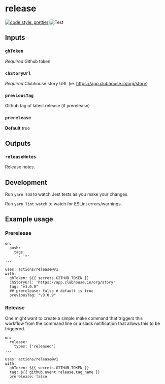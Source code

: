 # release

[![code style:
prettier](https://img.shields.io/badge/code_style-prettier-ff69b4.svg?style=flat-square)](https://github.com/prettier/prettier)
![Test](https://github.com/farmersdog/clubhouse-pr/workflows/Test/badge.svg)

## Inputs

### `ghToken`

_Required_ Github token

### `chStoryUrl`

_Required_ Clubhouse story URL (ie. https://app.clubhouse.io/org/story)

### `previousTag`

Github tag of latest release (if prerelease)

### `prerelease`

**Default** true

## Outputs

### `releaseNotes`

Release notes.

## Development

Run `yarn tdd` to watch Jest tests as you make your changes.

Run `yarn lint:watch` to watch for ESLint errors/warnings.

## Example usage

### Prerelease

```
on:
  push:
    tags:
      - '*'
...

uses: actions/release@v1
with:
  ghToken: ${{ secrets.GITHUB_TOKEN }}
  chStoryUrl: 'https://app.clubhouse.io/org/story'
  tag: "v1.0.0"
  ## prerelease: false # default is true
  previousTag: "v0.0.9"
```

### Release

One might want to create a simple make command that triggers this workflow from the command line or a slack notification
that allows this to be triggered.

```
on:
  release:
    types: ['released']
...

uses: actions/release@v1
with:
  ghToken: ${{ secrets.GITHUB_TOKEN }}
  tag: ${{ github.event.release.tag_name }}
  prerelease: false
```
